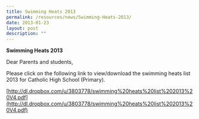 ```yaml
---
title: Swimming Heats 2013
permalink: /resources/news/Swimming-Heats-2013/
date: 2013-01-23
layout: post
description: ""
---
```

**Swimming Heats 2013**

Dear Parents and students,

Please click on the following link to view/download the swimming heats list 2013 for Catholic High School (Primary).

[http://dl.dropbox.com/u/3803778/swimming%20heats%20list%202013%20V4.pdf](http://dl.dropbox.com/u/3803778/swimming%20heats%20list%202013%20V4.pdf)